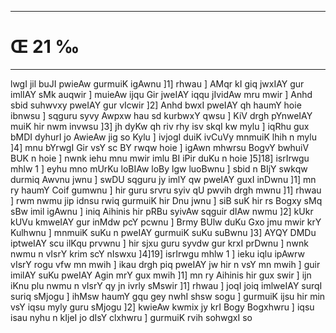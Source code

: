 ___
# Œ 21 ‰
---
lwgI jil buJI pwieAw gurmuiK igAwnu ]1] rhwau ] AMqr kI giq
jwxIAY gur imlIAY sMk auqwir ] muieAw ijqu Gir jweIAY iqqu jIvidAw
mru mwir ] Anhd sbid suhwvxy pweIAY gur vIcwir ]2] Anhd bwxI
pweIAY qh haumY hoie ibnwsu ] sqguru syvy Awpxw hau sd kurbwxY qwsu ]
KiV drgh pYnweIAY muiK hir nwm invwsu ]3] jh dyKw qh riv rhy isv
skqI kw mylu ] iqRhu gux bMDI dyhurI jo AwieAw jig so Kylu ] ivjogI duiK
ivCuVy mnmuiK lhih n mylu ]4] mnu bYrwgI Gir vsY sc BY rwqw hoie ]
igAwn mhwrsu BogvY bwhuiV BUK n hoie ] nwnk iehu mnu mwir imlu BI
iPir duKu n hoie ]5]18] isrIrwgu mhlw 1 ] eyhu mno mUrKu loBIAw loBy
lgw luoBwnu ] sbid n BIjY swkqw durmiq Awvnu jwnu ] swDU sqguru jy imlY
qw pweIAY guxI inDwnu ]1] mn ry haumY Coif gumwnu ] hir guru srvru syiv
qU pwvih drgh mwnu ]1] rhwau ] rwm nwmu jip idnsu rwiq gurmuiK hir
Dnu jwnu ] siB suK hir rs Bogxy sMq sBw imil igAwnu ] iniq Aihinis
hir pRBu syivAw sqguir dIAw nwmu ]2] kUkr kUVu kmweIAY gur inMdw pcY
pcwnu ] Brmy BUlw duKu Gxo jmu mwir krY Kulhwnu ] mnmuiK suKu n pweIAY
gurmuiK suKu suBwnu ]3] AYQY DMDu iptweIAY scu ilKqu prvwnu ] hir sjxu
guru syvdw gur krxI prDwnu ] nwnk nwmu n vIsrY krim scY nIswxu
]4]19] isrIrwgu mhlw 1 ] ieku iqlu ipAwrw vIsrY rogu vfw mn mwih ]
ikau drgh piq pweIAY jw hir n vsY mn mwih ] guir imilAY suKu pweIAY
Agin mrY gux mwih ]1] mn ry Aihinis hir gux swir ] ijn iKnu plu
nwmu n vIsrY qy jn ivrly sMswir ]1] rhwau ] joqI joiq imlweIAY surqI
suriq sMjogu ] ihMsw haumY gqu gey nwhI shsw sogu ] gurmuiK ijsu hir min
vsY iqsu myly guru sMjogu ]2] kwieAw kwmix jy krI Bogy Bogxhwru ] iqsu
isau nyhu n kIjeI jo dIsY clxhwru ] gurmuiK rvih sohwgxI so
####
